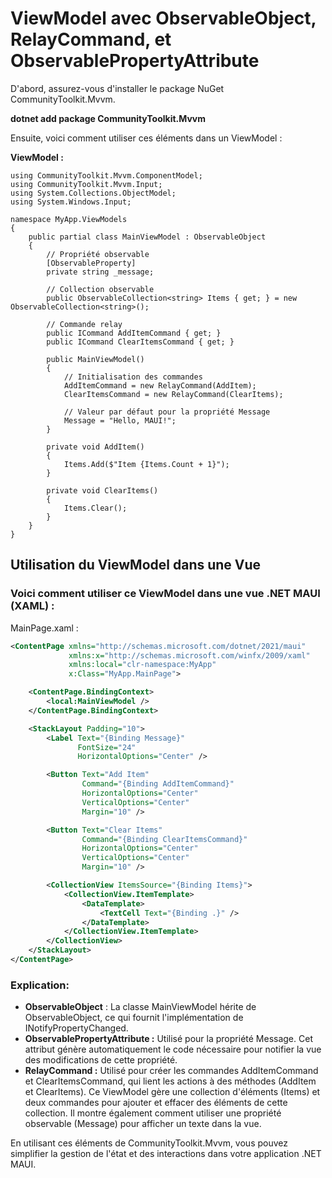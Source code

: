 # ViewModel avec ObservableObject, RelayCommand, et ObservablePropertyAttribute

D'abord, assurez-vous d'installer le package NuGet CommunityToolkit.Mvvm.

**dotnet add package CommunityToolkit.Mvvm**

Ensuite, voici comment utiliser ces éléments dans un ViewModel :

**ViewModel :**

``` CSharp
using CommunityToolkit.Mvvm.ComponentModel;
using CommunityToolkit.Mvvm.Input;
using System.Collections.ObjectModel;
using System.Windows.Input;

namespace MyApp.ViewModels
{
    public partial class MainViewModel : ObservableObject
    {
        // Propriété observable
        [ObservableProperty]
        private string _message;

        // Collection observable
        public ObservableCollection<string> Items { get; } = new ObservableCollection<string>();

        // Commande relay
        public ICommand AddItemCommand { get; }
        public ICommand ClearItemsCommand { get; }

        public MainViewModel()
        {
            // Initialisation des commandes
            AddItemCommand = new RelayCommand(AddItem);
            ClearItemsCommand = new RelayCommand(ClearItems);

            // Valeur par défaut pour la propriété Message
            Message = "Hello, MAUI!";
        }

        private void AddItem()
        {
            Items.Add($"Item {Items.Count + 1}");
        }

        private void ClearItems()
        {
            Items.Clear();
        }
    }
}
```

## Utilisation du ViewModel dans une Vue
### Voici comment utiliser ce ViewModel dans une vue .NET MAUI (XAML) :

MainPage.xaml :

```  XML
<ContentPage xmlns="http://schemas.microsoft.com/dotnet/2021/maui"
             xmlns:x="http://schemas.microsoft.com/winfx/2009/xaml"
             xmlns:local="clr-namespace:MyApp"
             x:Class="MyApp.MainPage">

    <ContentPage.BindingContext>
        <local:MainViewModel />
    </ContentPage.BindingContext>

    <StackLayout Padding="10">
        <Label Text="{Binding Message}" 
               FontSize="24" 
               HorizontalOptions="Center" />

        <Button Text="Add Item" 
                Command="{Binding AddItemCommand}" 
                HorizontalOptions="Center" 
                VerticalOptions="Center" 
                Margin="10" />

        <Button Text="Clear Items" 
                Command="{Binding ClearItemsCommand}" 
                HorizontalOptions="Center" 
                VerticalOptions="Center" 
                Margin="10" />

        <CollectionView ItemsSource="{Binding Items}">
            <CollectionView.ItemTemplate>
                <DataTemplate>
                    <TextCell Text="{Binding .}" />
                </DataTemplate>
            </CollectionView.ItemTemplate>
        </CollectionView>
    </StackLayout>
</ContentPage>
```

### Explication:
- **ObservableObject** :
La classe MainViewModel hérite de ObservableObject, ce qui fournit l'implémentation de INotifyPropertyChanged.
- **ObservablePropertyAttribute :**
Utilisé pour la propriété Message. Cet attribut génère automatiquement le code nécessaire pour notifier la vue des modifications de cette propriété.
- **RelayCommand :**
Utilisé pour créer les commandes AddItemCommand et ClearItemsCommand, qui lient les actions à des méthodes (AddItem et ClearItems).
Ce ViewModel gère une collection d'éléments (Items) et deux commandes pour ajouter et effacer des éléments de cette collection. Il montre également comment utiliser une propriété observable (Message) pour afficher un texte dans la vue.

En utilisant ces éléments de CommunityToolkit.Mvvm, vous pouvez simplifier la gestion de l'état et des interactions dans votre application .NET MAUI.
